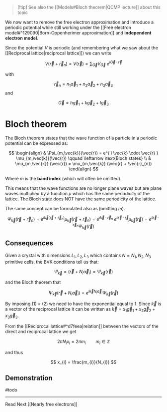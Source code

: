 
>[!tip] See also the [[Models#Bloch theorem|QCMP lecture]] about this topic

We now want to remove the free electron approximation and introduce a periodic potential while still working under the [[Free electron model#^129090|Born-Oppenherimer approximation]] and **independent electron model**.

Since the potential $V$ is periodic (and remembering what we saw about the [[Reciprocal lattice|reciprocal lattice]]) we can write 

$$
V(\vec{r} + \vec{r}_{n}) = V(\vec{r}) = \sum_{\vec{G}} V_{\vec{G}} ~ e^{ i \vec{G}\cdot \vec{r} }
$$

with

$$\vec{r}_{n} = n_1 \vec{a}_{1} + n_2 \vec{a}_{2} + n_3 \vec{a}_{3}$$
and 

$$
\vec{G} = h \vec{g}_{1} + k \vec{g}_{2} + l \vec{g}_{3}
$$

# Bloch theorem

The Bloch theorem states that the wave function of a particle in a periodic potential can be expressed as:

$$
\begin{align}
 & \Psi_{m,\vec{k}}(\vec{r}) = e^{  i \vec{k} \cdot \vec{r} } \mu_{m,\vec{k}}(\vec{r}) \qquad \leftarrow  \text{Bloch states}
\\
 & \mu_{m,\vec{k}} (\vec{r}) = \mu_{m,\vec{k}} (\vec{r} + \vec{r}_{n})
\end{align}
$$

Where $m$ is the **band index** (which will often be omitted).

This means that the wave functions are no longer plane waves but are plane waves multiplied by a function $\mu$ which has the same periodicity of the lattice. The Bloch state does NOT have the same periodicity of the lattice.

The same concept can be formulated also as (omitting $m$).

$$
\Psi_{\vec{k}} (\vec{r} + \vec{r}_{n}) = e^{ i \vec{k}(\vec{r} + \vec{r}_{n}) } \mu_{\vec{k}} (\vec{r} + \vec{r}_{n}) = e^{  i\vec{k}\cdot\vec{r}_{n} } ~ e^{ i \vec{k} \cdot \vec{r} } \mu_{\vec{k}} (\vec{r}) = e^{  i \vec{k} \cdot \vec{r}_{n} } \Psi_{\vec{k}} (\vec{r})
$$

## Consequences

Given a crystal with dimensions $L_1, L_2, L_3$ which contains $N = N_1, N_2, N_3$ primitive cells, the BVK conditions tell us that: 

$$
\Psi_{\vec{k}} = (\vec{r} + N_{i} \vec{a}_{i}) = \Psi_{\vec{k}} (\vec{r}) \tag{1}
$$

and the Bloch theorem that 

$$
\Psi_{\vec{k}}(\vec{r} + N_{i} \vec{a}_{i}) = e^{ i \vec{k} N_{i} \vec{a}_{i} } \tag{2} \Psi_{\vec{k}} (\vec{r})
$$

By imposing $(1)$ = $(2)$ we need to have the exponential equal to $1$. Since $\vec{k}$ is a vector of the reciprocal lattice it can be written as $\vec{k} = x_1 \vec{g}_{1} + x_2 \vec{g}_{2} + x_3 \vec{g}_{3}$.

From the [[Reciprocal lattice#^d7feea|relation]] between the vectors of the direct and reciprocal lattice we get 

$$
2\pi N_{i} x_{i} = 2 \pi m_{i} \qquad m_{i} \in \mathbb{Z}
$$

and thus 

$$
x_{i} = \frac{m_{i}}{N_{i}}
$$

## Demonstration

#todo

---

Read Next [[Nearly free electrons]]